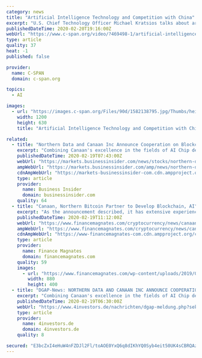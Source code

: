 ```yaml
---
category: news
title: "Artificial Intelligence Technology and Competition with China"
excerpt: "U.S. Chief Technology Officer Michael Kratsios talks about artificial intelligence technology and tackling Chinese competition."
publishedDateTime: 2020-02-20T19:16:00Z
webUrl: "https://www.c-span.org/video/?469498-1/artificial-intelligence-technology-competition-china"
type: article
quality: 37
heat: -1
published: false

provider:
  name: C-SPAN
  domain: c-span.org

topics:
  - AI

images:
  - url: "https://images.c-span.org/Files/90d/1582138795.jpg/Thumbs/height.630.no_border.width.1200.jpg"
    width: 1200
    height: 630
    title: "Artificial Intelligence Technology and Competition with China"

related:
  - title: "Northern Data and Canaan Inc Announce Cooperation on Blockchain-technology and AI"
    excerpt: "Combining Canaan's excellence in the fields of AI Chip development and ASIC hardware with Northern Data's proven track record at delivering A class Datacenter and Blockchain infrastructure at ..."
    publishedDateTime: 2020-02-19T07:43:00Z
    webUrl: "https://markets.businessinsider.com/news/stocks/northern-data-and-canaan-inc-announce-cooperation-on-blockchain-technology-and-ai-1028917334"
    ampWebUrl: "https://markets.businessinsider.com/amp/news/northern-data-and-canaan-inc-announce-cooperation-on-blockchain-technology-and-ai-1028917334"
    cdnAmpWebUrl: "https://markets-businessinsider-com.cdn.ampproject.org/c/s/markets.businessinsider.com/amp/news/northern-data-and-canaan-inc-announce-cooperation-on-blockchain-technology-and-ai-1028917334"
    type: article
    provider:
      name: Business Insider
      domain: businessinsider.com
    quality: 64
  - title: "Canaan, Northern Bitcoin Partner to Develop Blockchain, AI"
    excerpt: "As the announcement described, it has extensive experience in the fields of AI chip development and ASIC hardware. Northern Data, on the other hand, operates a number of data centers and has been working on blockchain infrastructure for years. The collaboration will happen between the teams of Northern Data in both North America and Europe with ..."
    publishedDateTime: 2020-02-19T11:12:00Z
    webUrl: "https://www.financemagnates.com/cryptocurrency/news/canaan-northern-bitcoin-partner-to-develop-blockchain-ai/"
    ampWebUrl: "https://www.financemagnates.com/cryptocurrency/news/canaan-northern-bitcoin-partner-to-develop-blockchain-ai/amp/"
    cdnAmpWebUrl: "https://www-financemagnates-com.cdn.ampproject.org/c/s/www.financemagnates.com/cryptocurrency/news/canaan-northern-bitcoin-partner-to-develop-blockchain-ai/amp/"
    type: article
    provider:
      name: Finance Magnates
      domain: financemagnates.com
    quality: 59
    images:
      - url: "https://www.financemagnates.com/wp-content/uploads/2019/01/Fotolia_158317030_Subscription_Monthly_M.jpg"
        width: 880
        height: 400
  - title: "DGAP-News: NORTHERN DATA AND CANAAN INC ANNOUNCE COOPERATION ON BLOCKCHAIN-TECHNOLOGY AND AI"
    excerpt: "Combining Canaan's excellence in the fields of AI Chip development and ASIC hardware with Northern Data's proven track record at delivering A class Datacenter and Blockchain infrastructure at scale will provide both companies with a solid bedrock to build and expand in this tremendously exciting technology space and catapult both companies ..."
    publishedDateTime: 2020-02-19T06:30:00Z
    webUrl: "https://www.4investors.de/nachrichten/dgap-meldung.php?sektion=dgap&ID=60921"
    type: article
    provider:
      name: 4investors.de
      domain: 4investors.de
    quality: 8

secured: "E3bcZxI4eHuW4nFZDJl2Fl/toAOE0YxQ6q8dIKhYQ0Syb4eit50UK4sCBRQAz4YzuZ3dqsSB+oASx+uZZoY1Jaw/A/1Hwvs/vGDosZJCDbaAj9Un+OqNkBL6PLja/CrZNkiuexKSLGnX2T6MRCpbfW8SMxMBTN/afcmC16+wTXo2oz1A8ksw8ddQxMkmJqvQxieyALOYJD0RXo3OyBspEZJbWHj39dcsKwkqxozgD8eG0rjv1Omno3VQx/UMUw3SwAgI/TlzbitKJeD5XTMnWg8jXGKQ/s5LdrL1BJEm00+f4K/F05pRY8hWUQOphqhneVWFL2U5cOfeqb9yZ2PcwRTXdPf7mwL5jQrwhsAJaUbOZ5uLLh0ApqJ6dvnLjU75BloHQlt9+LDQ5ynOFrWmAtwgUHqTOnxVvnusifThPjQQ6A8Rwu9z+3EMYVhHmUqe7XjkXKlV+x5A3CNkFn3TQo3G1reGw6SVl2VzvD1o+vM=;IAvb3YjdCJC6o9vXQlBr6A=="
---
```


